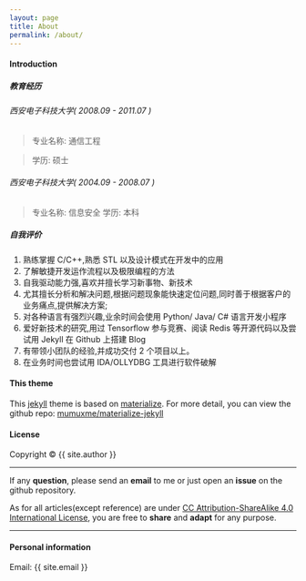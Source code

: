 ```yaml
---
layout: page
title: About
permalink: /about/
---
```



#### Introduction


##### 教育经历
###### 西安电子科技大学( 2008.09 - 2011.07 )
> 专业名称: 通信工程

> 学历: 硕士

###### 西安电子科技大学( 2004.09 - 2008.07 )
> 专业名称: 信息安全
> 学历: 本科

##### 自我评价
1. 熟练掌握 C/C++,熟悉 STL 以及设计模式在开发中的应用
2. 了解敏捷开发运作流程以及极限编程的方法
3. 自我驱动能力强,喜欢并擅长学习新事物、新技术
3. 尤其擅长分析和解决问题,根据问题现象能快速定位问题,同时善于根据客户的业务痛点,提供解决方案;
4. 对各种语言有强烈兴趣,业余时间会使用 Python/ Java/ C# 语言开发小程序
5. 爱好新技术的研究,用过 Tensorflow 参与竞赛、阅读 Redis 等开源代码以及尝试用 Jekyll 在 Github 上搭建 Blog
6. 有带领小团队的经验,并成功交付 2 个项目以上。
7. 在业务时间也尝试用 IDA/OLLYDBG 工具进行软件破解
	 	 

#### This theme

This [jekyll](https://jekyllrb.com) theme is based on [materialize](http://materializecss.com). For more detail, you can view the github repo: [mumuxme/materialize-jekyll](https://github.com/archer-fedora)


#### License

Copyright&nbsp;&copy;&nbsp;{{ site.author }}

- - -

If any <b>question</b>, please send an <b>email</b> to me or just open an <b>issue</b> on the github repository. 

As for all articles(except reference) are under [CC Attribution-ShareAlike 4.0 International License](https://creativecommons.org/licenses/by-sa/4.0/), you are free to <b>share</b> and <b>adapt</b> for any purpose.

- - -

#### Personal information

Email: {{ site.email }}
